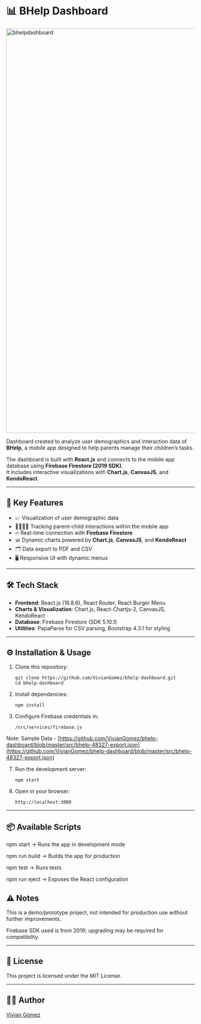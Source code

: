 # 📊 BHelp Dashboard

<img width="1920" height="1080" alt="bhelpdashboard" src="https://github.com/user-attachments/assets/280627b7-ef52-43f5-b767-49195db7be23" />

Dashboard created to analyze user demographics and interaction data of **BHelp**, a mobile app designed to help parents manage their children’s tasks.  

The dashboard is built with **React.js** and connects to the mobile app database using **Firebase Firestore (2019 SDK)**.  
It includes interactive visualizations with **Chart.js**, **CanvasJS**, and **KendoReact**.

---

## 🚀 Key Features

- 📈 Visualization of user demographic data  
- 👨‍👩‍👧‍👦 Tracking parent–child interactions within the mobile app  
- 🔥 Real-time connection with **Firebase Firestore**  
- 📊 Dynamic charts powered by **Chart.js**, **CanvasJS**, and **KendoReact**  
- 🗂 Data export to PDF and CSV  
- 🖥 Responsive UI with dynamic menus  

---

## 🛠️ Tech Stack

- **Frontend**: React.js (16.8.6), React Router, React Burger Menu  
- **Charts & Visualization**: Chart.js, React-Chartjs-2, CanvasJS, KendoReact  
- **Database**: Firebase Firestore (SDK 5.10.1)  
- **Utilities**: PapaParse for CSV parsing, Bootstrap 4.3.1 for styling  

---

## ⚙️ Installation & Usage

1. Clone this repository:
   ```
   git clone https://github.com/VivianGomez/bhelp-dashboard.git
   cd bhelp-dashboard
   
2. Install dependencies:
   ```
   npm install
   
5. Configure Firebase credentials in:
   ```
   /src/services/firebase.js

Note: Sample Data - [https://github.com/VivianGomez/bhelp-dashboard/blob/master/src/bhelp-48327-export.json](https://github.com/VivianGomez/bhelp-dashboard/blob/master/src/bhelp-48327-export.json)

7. Run the development server:
   ```
   npm start

9. Open in your browser:
    ```
    http://localhost:3000

---


## 📦 Available Scripts

npm start → Runs the app in development mode

npm run build → Builds the app for production

npm test → Runs tests

npm run eject → Exposes the React configuration

## ⚠️ Notes

This is a demo/prototype project, not intended for production use without further improvements.

Firebase SDK used is from 2019; upgrading may be required for compatibility.

---

## 📜 License

This project is licensed under the MIT License.

---

## 👩‍💻 Author

[Vivian Gómez]([url](https://viviangomez.github.io/#/))


